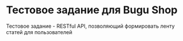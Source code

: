 # Тестовое задание для Bugu Shop
Тестовое задание -  RESTful API, позволяющий формировать ленту статей для пользователей
